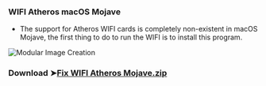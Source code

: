 ### WIFI Atheros macOS Mojave
- The support for Atheros WIFI cards is completely non-existent in macOS Mojave, the first thing to do to run the WIFI is to install this program.


![Modular Image Creation](https://i25.servimg.com/u/f25/18/50/18/69/captu640.png)


### Download ➤[Fix WIFI Atheros Mojave.zip](https://github.com/chris1111/WIFI-Atheros-macOS-Mojave/releases/tag/V1)
